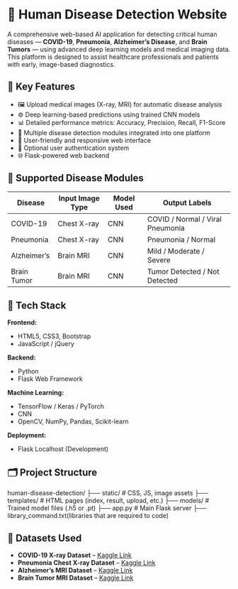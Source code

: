 # 🧠 Human Disease Detection Website

A comprehensive web-based AI application for detecting critical human diseases — **COVID-19**, **Pneumonia**, **Alzheimer’s Disease**, and **Brain Tumors** 
— using advanced deep learning models and medical imaging data. This platform is designed to assist healthcare professionals and patients with early, image-based diagnostics.

## 🌟 Key Features

- 🖼️ Upload medical images (X-ray, MRI) for automatic disease analysis
- ⚙️ Deep learning-based predictions using trained CNN models
- 📊 Detailed performance metrics: Accuracy, Precision, Recall, F1-Score
- 🧠 Multiple disease detection modules integrated into one platform
- 📱 User-friendly and responsive web interface
- 🔐 Optional user authentication system
- 🌐 Flask-powered web backend

## 🧬 Supported Disease Modules

| Disease        | Input Image Type | Model Used         | Output Labels                        |
|----------------|------------------|--------------------|---------------------------------------|
| COVID-19       | Chest X-ray      | CNN                | COVID / Normal / Viral Pneumonia     |
| Pneumonia      | Chest X-ray      | CNN                | Pneumonia / Normal                   |
| Alzheimer’s    | Brain MRI        | CNN                | Mild / Moderate / Severe             |
| Brain Tumor    | Brain MRI        | CNN                | Tumor Detected / Not Detected        |


## 🧰 Tech Stack

**Frontend:**
- HTML5, CSS3, Bootstrap
- JavaScript / jQuery

**Backend:**
- Python
- Flask Web Framework

**Machine Learning:**
- TensorFlow / Keras / PyTorch
- CNN
- OpenCV, NumPy, Pandas, Scikit-learn

**Deployment:**
- Flask Localhost (Development)

## 🗂️ Project Structure
human-disease-detection/
├── static/ # CSS, JS, image assets
├── templates/ # HTML pages (index, result, upload, etc.)
├── models/ # Trained model files (.h5 or .pt)
├── app.py # Main Flask server
├── library_command.txt(libraries that are required to code)

## 🧪 Datasets Used

- **COVID-19 X-ray Dataset** – [Kaggle Link](https://www.kaggle.com/datasets/tawsifurrahman/covid19-radiography-database)
- **Pneumonia Chest X-ray Dataset** – [Kaggle Link](https://www.kaggle.com/datasets/paultimothymooney/chest-xray-pneumonia)
- **Alzheimer’s MRI Dataset** – [Kaggle Link](https://www.kaggle.com/datasets/sachinkumar413/alzheimer-mri-dataset)
- **Brain Tumor MRI Dataset** – [Kaggle Link](https://www.kaggle.com/datasets/navoneel/brain-mri-images-for-brain-tumor-detection)

